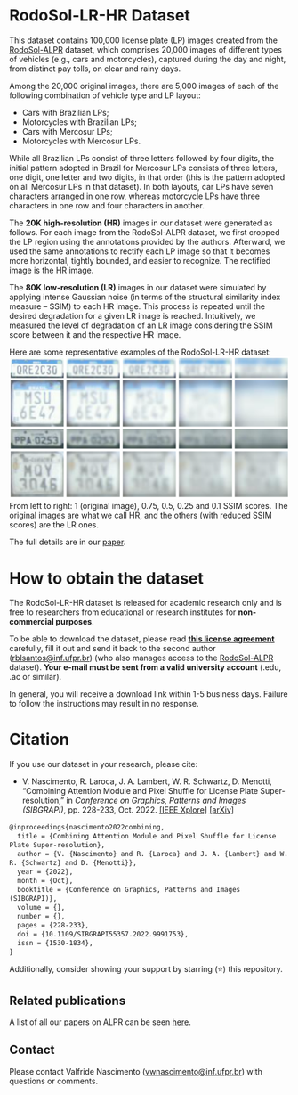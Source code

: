 # RodoSol-LR-HR Dataset

This dataset contains 100,000 license plate (LP) images created from the [RodoSol-ALPR](https://github.com/raysonlaroca/rodosol-alpr-dataset) dataset, which comprises 20,000 images of different types of vehicles (e.g., cars and motorcycles), captured during the day and night, from distinct pay tolls, on clear and rainy days.

Among the 20,000 original images, there are 5,000 images of each of the following combination of vehicle type and LP layout:

* Cars with Brazilian LPs;
* Motorcycles with Brazilian LPs;
* Cars with Mercosur LPs;
* Motorcycles with Mercosur LPs.

While all Brazilian LPs consist of three letters followed by four digits, the initial pattern adopted in Brazil for Mercosur LPs consists of three letters, one digit, one letter and two digits, in that order (this is the pattern adopted on all Mercosur LPs in that dataset). In both layouts, car LPs have seven characters arranged in one row, whereas motorcycle LPs have three characters in one row and four characters in another.

The <b>20K high-resolution (HR)</b> images in our dataset were generated as follows. For each image from the RodoSol-ALPR dataset, we first cropped the LP region using the annotations provided by the authors. Afterward, we used the same annotations to rectify each LP image so that it becomes more horizontal, tightly bounded, and easier to recognize. The rectified image is the HR image.

The <b>80K low-resolution (LR)</b> images in our dataset were simulated by applying intense Gaussian noise (in terms of the structural similarity index measure &ndash; SSIM) to each HR image. This process is repeated until the desired degradation for a given LR image is reached. Intuitively, we measured the level of degradation of an LR image considering the SSIM score between it and the respective HR image.

Here are some representative examples of the RodoSol-LR-HR dataset:  
<img src="./media/image.png" width="600"/>  
From left to right: 1 (original image), 0.75, 0.5, 0.25 and 0.1 SSIM scores. The original images are what we call HR, and the others (with reduced SSIM scores) are the LR ones.
<br>

The full details are in our [paper](https://raysonlaroca.github.io/papers/nascimento2022combining.pdf).

# How to obtain the dataset

The RodoSol-LR-HR dataset is released for academic research only and is free to researchers from educational or research institutes for **non-commercial purposes**. 

To be able to download the dataset, please read [**this license agreement**](./pdfs/license-agreement.pdf) carefully, fill it out and send it back to the second author ([rblsantos@inf.ufpr.br](mailto:rblsantos@inf.ufpr.br)) (who also manages access to the [RodoSol-ALPR](https://github.com/raysonlaroca/rodosol-alpr-dataset) dataset). **Your e-mail must be sent from a valid university account** (.edu, .ac or similar).

In general, you will receive a download link within 1-5 business days. Failure to follow the instructions may result in no response.


# Citation

If you use our dataset in your research, please cite:

* V. Nascimento, R. Laroca, J. A. Lambert, W. R. Schwartz, D. Menotti, “Combining Attention Module and Pixel Shuffle for License Plate Super-resolution,” in *Conference on Graphics, Patterns and Images (SIBGRAPI)*, pp. 228-233, Oct. 2022. [[IEEE Xplore]](https://doi.org/10.1109/SIBGRAPI55357.2022.9991753) [[arXiv]](https://arxiv.org/abs/2210.16836)

```
@inproceedings{nascimento2022combining,
  title = {Combining Attention Module and Pixel Shuffle for License Plate Super-resolution},
  author = {V. {Nascimento} and R. {Laroca} and J. A. {Lambert} and W. R. {Schwartz} and D. {Menotti}},
  year = {2022},
  month = {Oct},
  booktitle = {Conference on Graphics, Patterns and Images (SIBGRAPI)},
  volume = {},
  number = {},
  pages = {228-233},
  doi = {10.1109/SIBGRAPI55357.2022.9991753},
  issn = {1530-1834},
}
```

Additionally, consider showing your support by starring (:star:) this repository.

## Related publications

A list of all our papers on ALPR can be seen [here](https://scholar.google.com/scholar?hl=pt-BR&as_sdt=0%2C5&as_ylo=2018&q=allintitle%3A+plate+OR+license+OR+vehicle+author%3A%22David+Menotti%22&btnG=).

## Contact

Please contact Valfride Nascimento ([vwnascimento@inf.ufpr.br](mailto:vwnascimento@inf.ufpr.br)) with questions or comments.

